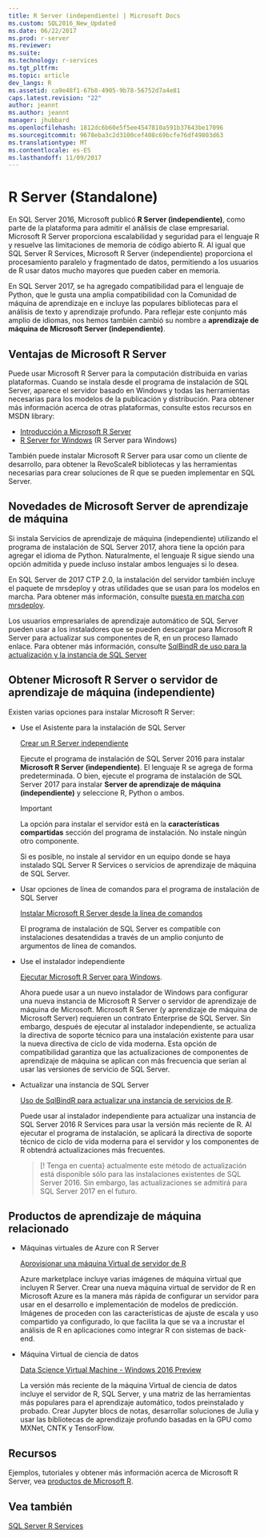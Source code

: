 ```yaml
---
title: R Server (independiente) | Microsoft Docs
ms.custom: SQL2016_New_Updated
ms.date: 06/22/2017
ms.prod: r-server
ms.reviewer: 
ms.suite: 
ms.technology: r-services
ms.tgt_pltfrm: 
ms.topic: article
dev_langs: R
ms.assetid: ca9e48f1-67b8-4905-9b78-56752d7a4e81
caps.latest.revision: "22"
author: jeannt
ms.author: jeannt
manager: jhubbard
ms.openlocfilehash: 1812dc6b60e5f5ee4547810a591b37643be17096
ms.sourcegitcommit: 9678eba3c2d3100cef408c69bcfe76df49803d63
ms.translationtype: MT
ms.contentlocale: es-ES
ms.lasthandoff: 11/09/2017
---
```

# <a name="r-server-standalone"></a>R Server (Standalone)

En SQL Server 2016, Microsoft publicó **R Server (independiente)**, como parte de la plataforma para admitir el análisis de clase empresarial.  Microsoft R Server proporciona escalabilidad y seguridad para el lenguaje R y resuelve las limitaciones de memoria de código abierto R. Al igual que SQL Server R Services, Microsoft R Server (independiente) proporciona el procesamiento paralelo y fragmentado de datos, permitiendo a los usuarios de R usar datos mucho mayores que pueden caber en memoria.

En SQL Server 2017, se ha agregado compatibilidad para el lenguaje de Python, que le gusta una amplia compatibilidad con la Comunidad de máquina de aprendizaje en e incluye las populares bibliotecas para el análisis de texto y aprendizaje profundo.  Para reflejar este conjunto más amplio de idiomas, nos hemos también cambió su nombre a **aprendizaje de máquina de Microsoft Server (independiente)**.

## <a name="benefits-of-microsoft-r-server"></a>Ventajas de Microsoft R Server

Puede usar Microsoft R Server para la computación distribuida en varias plataformas. Cuando se instala desde el programa de instalación de SQL Server, aparece el servidor basado en Windows y todas las herramientas necesarias para los modelos de la publicación y distribución. Para obtener más información acerca de otras plataformas, consulte estos recursos en MSDN library:

+ [Introducción a Microsoft R Server](https://msdn.microsoft.com/microsoft-r/rserver)
+ [R Server for Windows](https://msdn.microsoft.com/microsoft-r/rserver-install-windows) (R Server para Windows)

También puede instalar Microsoft R Server para usar como un cliente de desarrollo, para obtener la RevoScaleR bibliotecas y las herramientas necesarias para crear soluciones de R que se pueden implementar en SQL Server.

## <a name="whats-new-in-microsoft-machine-learning-server"></a>Novedades de Microsoft Server de aprendizaje de máquina

Si instala Servicios de aprendizaje de máquina (independiente) utilizando el programa de instalación de SQL Server 2017, ahora tiene la opción para agregar el idioma de Python. Naturalmente, el lenguaje R sigue siendo una opción admitida y puede incluso instalar ambos lenguajes si lo desea.
 
En SQL Server de 2017 CTP 2.0, la instalación del servidor también incluye el paquete de mrsdeploy y otras utilidades que se usan para los modelos en marcha. Para obtener más información, consulte [puesta en marcha con mrsdeploy](../../advanced-analytics/operationalization-with-mrsdeploy.md).

Los usuarios empresariales de aprendizaje automático de SQL Server pueden usar a los instaladores que se pueden descargar para Microsoft R Server para actualizar sus componentes de R, en un proceso llamado enlace. Para obtener más información, consulte [SqlBindR de uso para la actualización y la instancia de SQL Server](use-sqlbindr-exe-to-upgrade-an-instance-of-sql-server.md)

## <a name="get-microsoft-r-server-or-machine-learning-server-standalone"></a>Obtener Microsoft R Server o servidor de aprendizaje de máquina (independiente)

 Existen varias opciones para instalar Microsoft R Server:

+ Use el Asistente para la instalación de SQL Server

  [Crear un R Server independiente](../r/create-a-standalone-r-server.md)

  Ejecute el programa de instalación de SQL Server 2016 para instalar **Microsoft R Server (independiente)**. El lenguaje R se agrega de forma predeterminada.
  O bien, ejecute el programa de instalación de SQL Server 2017 para instalar **Server de aprendizaje de máquina (independiente)** y seleccione R, Python o ambos.

  > [!IMPORTANT]
  > La opción para instalar el servidor está en la **características compartidas** sección del programa de instalación. No instale ningún otro componente.
  >
  > Si es posible, no instale al servidor en un equipo donde se haya instalado SQL Server R Services o servicios de aprendizaje de máquina de SQL Server.

+ Usar opciones de línea de comandos para el programa de instalación de SQL Server

  [Instalar Microsoft R Server desde la línea de comandos](../r/install-microsoft-r-server-from-the-command-line.md)

  El programa de instalación de SQL Server es compatible con instalaciones desatendidas a través de un amplio conjunto de argumentos de línea de comandos.

+ Use el instalador independiente

  [Ejecutar Microsoft R Server para Windows](https://msdn.microsoft.com/microsoft-r/rserver-install-windows).

  Ahora puede usar a un nuevo instalador de Windows para configurar una nueva instancia de Microsoft R Server o servidor de aprendizaje de máquina de Microsoft.  Microsoft R Server (y aprendizaje de máquina de Microsoft Server) requieren un contrato Enterprise de SQL Server. Sin embargo, después de ejecutar al instalador independiente, se actualiza la directiva de soporte técnico para una instalación existente para usar la nueva directiva de ciclo de vida moderna. Esta opción de compatibilidad garantiza que las actualizaciones de componentes de aprendizaje de máquina se aplican con más frecuencia que serían al usar las versiones de servicio de SQL Server.

  
+ Actualizar una instancia de SQL Server

  [Uso de SqlBindR para actualizar una instancia de servicios de R](./use-sqlbindr-exe-to-upgrade-an-instance-of-sql-server.md).
  
  Puede usar al instalador independiente para actualizar una instancia de SQL Server 2016 R Services para usar la versión más reciente de R. Al ejecutar el programa de instalación, se aplicará la directiva de soporte técnico de ciclo de vida moderna para el servidor y los componentes de R obtendrá actualizaciones más frecuentes.
  
  > [! Tenga en cuenta} actualmente este método de actualización está disponible sólo para las instalaciones existentes de SQL Server 2016. Sin embargo, las actualizaciones se admitirá para SQL Server 2017 en el futuro.

## <a name="related-machine-learning-products"></a>Productos de aprendizaje de máquina relacionado

+ Máquinas virtuales de Azure con R Server

  [Aprovisionar una máquina Virtual de servidor de R](../../advanced-analytics/r-services/provision-the-r-server-only-sql-server-2016-enterprise-vm-on-azure.md)
  
  Azure marketplace incluye varias imágenes de máquina virtual que incluyen R Server. Crear una nueva máquina virtual de servidor de R en Microsoft Azure es la manera más rápida de configurar un servidor para usar en el desarrollo e implementación de modelos de predicción. Imágenes de proceden con las características de ajuste de escala y uso compartido ya configurado, lo que facilita la que se va a incrustar el análisis de R en aplicaciones como integrar R con sistemas de back-end.

+ Máquina Virtual de ciencia de datos

  [Data Science Virtual Machine - Windows 2016 Preview](http://aka.ms/dsvm/win2016)

  La versión más reciente de la máquina Virtual de ciencia de datos incluye el servidor de R, SQL Server, y una matriz de las herramientas más populares para el aprendizaje automático, todos preinstalado y probado. Crear Jupyter blocs de notas, desarrollar soluciones de Julia y usar las bibliotecas de aprendizaje profundo basadas en la GPU como MXNet, CNTK y TensorFlow.

## <a name="resources"></a>Recursos

Ejemplos, tutoriales y obtener más información acerca de Microsoft R Server, vea [productos de Microsoft R](https://msdn.microsoft.com/microsoft-r/microsoft-r-getting-started).

## <a name="see-also"></a>Vea también

 [SQL Server R Services](../../advanced-analytics/r/sql-server-r-services.md)


